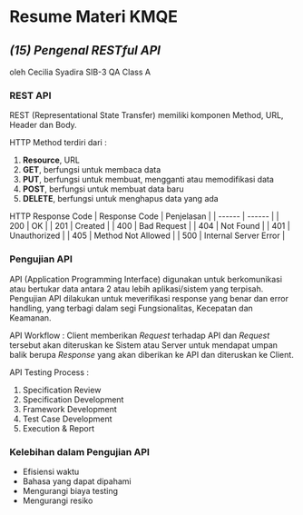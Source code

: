 # Resume Materi KMQE

## _(15) Pengenal RESTful API_
oleh Cecilia Syadira SIB-3 QA Class A

### REST API
REST (Representational State Transfer) memiliki komponen Method, URL, Header dan Body.

HTTP Method terdiri dari :
1. **Resource**, URL
2. **GET**, berfungsi untuk membaca data
3. **PUT**, berfungsi untuk membuat, mengganti atau memodifikasi data
4. **POST**, berfungsi untuk membuat data baru
5. **DELETE**, berfungsi untuk menghapus data yang ada

HTTP Response Code 
| Response Code | Penjelasan |
| ------ | ------ |
| 200 | OK |
| 201 | Created |
| 400 | Bad Request |
| 404 | Not Found |
| 401 | Unauthorized |
| 405 | Method Not Allowed |
| 500 | Internal Server Error |



### Pengujian API
API (Application Programming Interface) digunakan untuk berkomunikasi atau bertukar data antara 2 atau lebih aplikasi/sistem yang terpisah. 
Pengujian API dilakukan untuk meverifikasi response yang benar dan error handling, yang terbagi dalam segi Fungsionalitas, Kecepatan dan Keamanan.

API Workflow :
Client memberikan _Request_ terhadap API dan _Request_ tersebut akan diteruskan ke Sistem atau Server untuk mendapat umpan balik berupa _Response_ yang akan diberikan ke API dan diteruskan ke Client.

API Testing Process :
1. Specification Review
2. Specification Development
3. Framework Development
4. Test Case Development
5. Execution & Report
 

### Kelebihan dalam Pengujian API
- Efisiensi waktu
- Bahasa yang dapat dipahami
- Mengurangi biaya testing
- Mengurangi resiko
